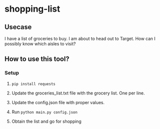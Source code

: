 # shopping-list

## Usecase
I have a list of groceries to buy. I am about to head out to Target. How can I possibly know which aisles to visit?

## How to use this tool?

### Setup
1. `pip install requests`

1. Update the groceries_list.txt file with the grocery list. One per line. 
1. Update the config.json file with proper values.
1. Run `python main.py config.json` 
1. Obtain the list and go for shopping